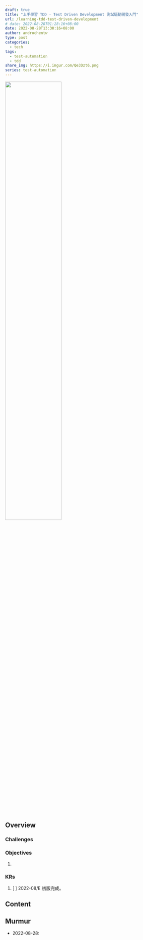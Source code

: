 ```yaml
---
draft: true
title: "上手學習 TDD - Test Driven Development 測試驅動開發入門"
url: /learning-tdd-test-driven-development
# date: 2022-08-28T01:28:16+08:00
date: 2022-08-28T13:30:16+08:00
author: androchentw
type: post
categories:
  - tech
tags: 
  - test-automation
  - tdd
share_img: https://i.imgur.com/Qe3Dzt6.png
series: test-automation
---
```


<img style="width:60%;" src="https://i.imgur.com/Qe3Dzt6.png">

## Overview


### Challenges


### Objectives

1. 

### KRs

1. [ ] 2022-08/E 初版完成。

<!--more-->

## Content


## Murmur

* 2022-08-28: 

